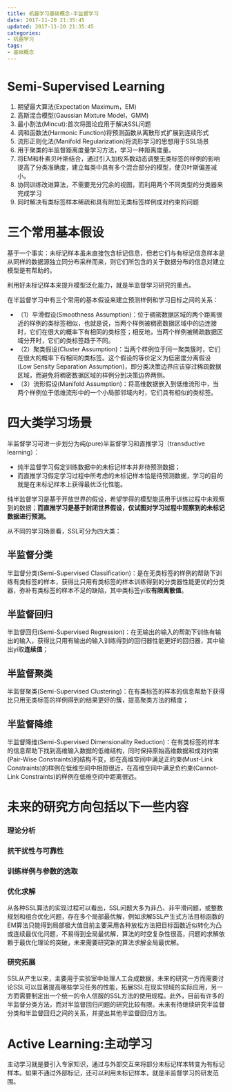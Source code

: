 ```yaml
---
title: 机器学习基础概念-半监督学习
date: 2017-11-20 21:35:45
updated: 2017-11-20 21:35:45
categories:
- 机器学习
tags:
- 基础概念
---
```

# Semi-Supervised Learning
1. 期望最大算法(Expectation Maximum，EM)
2. 高斯混合模型(Gaussian Mixture Model，GMM)
3. 最小割法(Mincut):首次将图论应用于解决SSL问题
4. 调和函数法(Harmonic Function)将预测函数从离散形式扩展到连续形式
5. 流形正则化法(Manifold Regularization)将流形学习的思想用于SSL场景
6. 用于聚类的半监督距离度量学习方法，学习一种距离度量。
7. 将EM和朴素贝叶斯结合，通过引入加权系数动态调整无类标签的样例的影响提高了分类准确度，建立每类中具有多个混合部分的模型，使贝叶斯偏差减小。
8. 协同训练改进算法，不需要充分冗余的视图，而利用两个不同类型的分类器来完成学习
9. 同时解决有类标签样本稀疏和具有附加无类标签样例成对约束的问题

<!-- more -->
# 三个常用基本假设
基于一个事实：未标记样本虽未直接包含标记信息，但若它们与有标记信息样本是从同样的数据源独立同分布采样而来，则它们所包含的关于数据分布的信息对建立模型是有帮助的。

利用好未标记样本来提升模型泛化能力，就是半监督学习研究的重点。

在半监督学习中有三个常用的基本假设来建立预测样例和学习目标之间的关系：
- （1）平滑假设(Smoothness Assumption)：位于稠密数据区域的两个距离很近的样例的类标签相似，也就是说，当两个样例被稠密数据区域中的边连接时，它们在很大的概率下有相同的类标签；相反地，当两个样例被稀疏数据区域分开时，它们的类标签趋于不同。
- （2）聚类假设(Cluster Assumption)：当两个样例位于同一聚类簇时，它们在很大的概率下有相同的类标签。这个假设的等价定义为低密度分离假设(Low Sensity Separation Assumption)，即分类决策边界应该穿过稀疏数据区域，而避免将稠密数据区域的样例分到决策边界两侧。
- （3）流形假设(Manifold Assumption)：将高维数据嵌入到低维流形中，当两个样例位于低维流形中的一个小局部邻域内时，它们具有相似的类标签。

# 四大类学习场景
半监督学习可进一步划分为纯(pure)半监督学习和直推学习（transductive learning）：
- 纯半监督学习假定训练数据中的未标记样本并非待预测数据；
- 而直推学习假定学习过程中所考虑的未标记样本恰是待预测数据，学习的目的就是在未标记样本上获得最优泛化性能。

纯半监督学习是基于开放世界的假设，希望学得的模型能适用于训练过程中未观察到的数据；**而直推学习是基于封闭世界假设，仅试图对学习过程中观察到的未标记数据进行预测。**

从不同的学习场景看，SSL可分为四大类：
## 半监督分类
半监督分类(Semi-Supervised Classification)：是在无类标签的样例的帮助下训练有类标签的样本，获得比只用有类标签的样本训练得到的分类器性能更优的分类器，弥补有类标签的样本不足的缺陷，其中类标签yi取**有限离散值**。

## 半监督回归
半监督回归(Semi-Supervised Regression)：在无输出的输入的帮助下训练有输出的输入，获得比只用有输出的输入训练得到的回归器性能更好的回归器，其中输出yi取**连续值**；

## 半监督聚类
半监督聚类(Semi-Supervised Clustering)：在有类标签的样本的信息帮助下获得比只用无类标签的样例得到的结果更好的簇，提高聚类方法的精度；

## 半监督降维
半监督降维(Semi-Supervised Dimensionality Reduction)：在有类标签的样本的信息帮助下找到高维输入数据的低维结构，同时保持原始高维数据和成对约束(Pair-Wise Constraints)的结构不变，即在高维空间中满足正约束(Must-Link Constraints)的样例在低维空间中相距很近，在高维空间中满足负约束(Cannot-Link Constraints)的样例在低维空间中距离很远。

# 未来的研究方向包括以下一些内容
### 理论分析

### 抗干扰性与可靠性

### 训练样例与参数的选取

### 优化求解
从各种SSL算法的实现过程可以看出，SSL问题大多为非凸、非平滑问题，或整数规划和组合优化问题，存在多个局部最优解，例如求解SSL产生式方法目标函数的EM算法只能得到局部极大值目前主要采用各种放松方法把目标函数近似转化为凸或连续最优化问题，不易得到全局最优解，算法的时空复杂性很高，问题的求解依赖于最优化理论的突破，未来需要研究新的算法求解全局最优解。

### 研究拓展
SSL从产生以来，主要用于实验室中处理人工合成数据，未来的研究一方而需要讨论SSL可以显著提高哪些学习任务的性能，拓展SSL在现实领域的实际应用，另一方而需要制定出一个统一的令人信服的SSL方法的使用规程。此外，目前有许多的半监督分类方法，而对半监督回归问题的研究比较有限。未来有待继续研究半监督分类和半监督回归之间的关系，并提出其他半监督回归方法。

# Active Learning:主动学习
主动学习就是要引入专家知识，通过与外部交互来将部分未标记样本转变为有标记样本。如果不通过外部标记，还可以利用未标记样本，就是半监督学习的研发范围。
